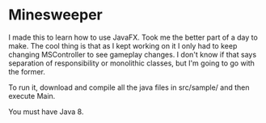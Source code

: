 Minesweeper
===========

I made this to learn how to use JavaFX. Took me the better part of a day to make. The cool thing is that as I kept working on it I only had to keep changing MSController to see gameplay changes. I don't know if that says separation of responsibility or monolithic classes, but I'm going to go with the former.

To run it, download and compile all the java files in src/sample/ and then execute Main.

You must have Java 8.
